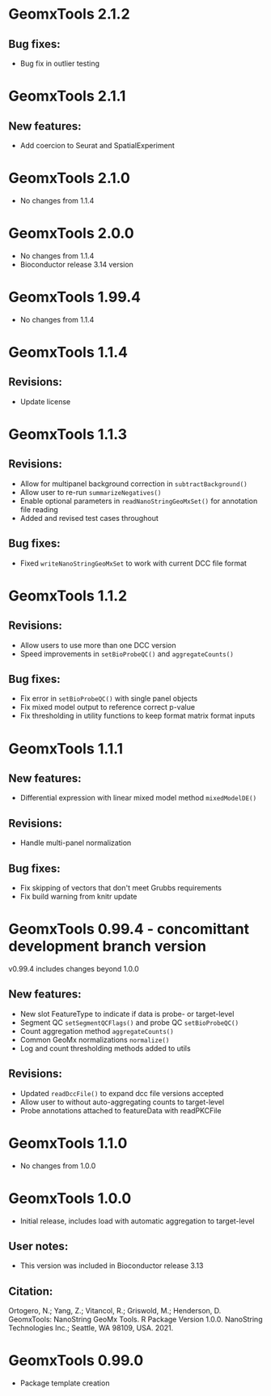 # GeomxTools 2.1.2

## Bug fixes:
* Bug fix in outlier testing

# GeomxTools 2.1.1

## New features:
* Add coercion to Seurat and SpatialExperiment

# GeomxTools 2.1.0

* No changes from 1.1.4

# GeomxTools 2.0.0

* No changes from 1.1.4
* Bioconductor release 3.14 version

# GeomxTools 1.99.4

* No changes from 1.1.4

# GeomxTools 1.1.4

## Revisions:
* Update license

# GeomxTools 1.1.3

## Revisions:
* Allow for multipanel background correction in `subtractBackground()`
* Allow user to re-run `summarizeNegatives()`
* Enable optional parameters in `readNanoStringGeoMxSet()` for annotation file reading
* Added and revised test cases throughout

## Bug fixes:
* Fixed `writeNanoStringGeoMxSet` to work with current DCC file format

# GeomxTools 1.1.2

## Revisions:
* Allow users to use more than one DCC version
* Speed improvements in `setBioProbeQC()` and `aggregateCounts()`

## Bug fixes:
* Fix error in `setBioProbeQC()` with single panel objects
* Fix mixed model output to reference correct p-value
* Fix thresholding in utility functions to keep format matrix format inputs

# GeomxTools 1.1.1

## New features:
* Differential expression with linear mixed model method `mixedModelDE()`

## Revisions:
* Handle multi-panel normalization

## Bug fixes:
* Fix skipping of vectors that don't meet Grubbs requirements
* Fix build warning from knitr update

# GeomxTools 0.99.4 - concomittant development branch version
v0.99.4 includes changes beyond 1.0.0

## New features:
* New slot FeatureType to indicate if data is probe- or target-level
* Segment QC `setSegmentQCFlags()` and probe QC `setBioProbeQC()`
* Count aggregation method `aggregateCounts()`
* Common GeoMx normalizations `normalize()`
* Log and count thresholding methods added to utils

## Revisions:
* Updated `readDccFile()` to expand dcc file versions accepted
* Allow user to  without auto-aggregating counts to target-level
* Probe annotations attached to featureData with readPKCFile

# GeomxTools 1.1.0

* No changes from 1.0.0

# GeomxTools 1.0.0

* Initial release, includes load with automatic aggregation to target-level

## User notes:
* This version was included in Bioconductor release 3.13

## Citation:
Ortogero, N.; Yang, Z.; Vitancol, R.; Griswold, M.; Henderson, D. 
GeomxTools: NanoString GeoMx Tools. R Package Version 1.0.0. 
NanoString Technologies Inc.; Seattle, WA 98109, USA. 2021. 

# GeomxTools 0.99.0

* Package template creation
